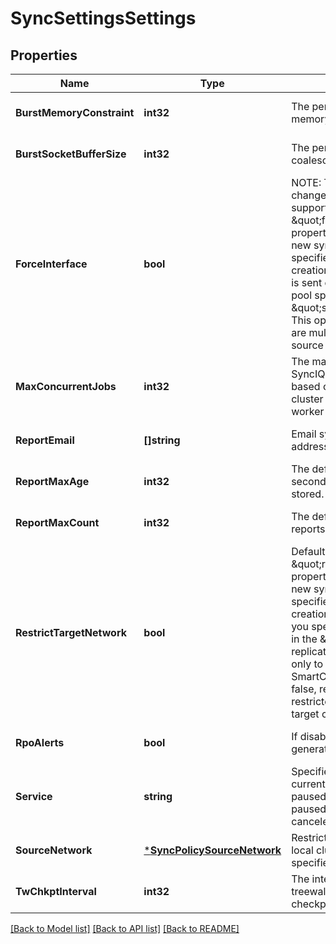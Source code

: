 # SyncSettingsSettings

## Properties
Name | Type | Description | Notes
------------ | ------------- | ------------- | -------------
**BurstMemoryConstraint** | **int32** | The per-worker burst socket memory constraint, in bytes. | [optional] [default to null]
**BurstSocketBufferSize** | **int32** | The per-worker burst socket buffer coalesced data, in bytes. | [optional] [default to null]
**ForceInterface** | **bool** | NOTE: This field should not be changed without the help of Isilon support.  Default for the \&quot;force_interface\&quot; property that will be applied to each new sync policy unless otherwise specified at the time of policy creation.  Determines whether data is sent only through the subnet and pool specified in the \&quot;source_network\&quot; field. This option can be useful if there are multiple interfaces for the given source subnet. | [optional] [default to null]
**MaxConcurrentJobs** | **int32** | The max concurrent jobs that SyncIQ can support. This number is based on the size of the current cluster and the current SyncIQ worker throttle rule. | [optional] [default to null]
**ReportEmail** | **[]string** | Email sync reports to these addresses. | [optional] [default to null]
**ReportMaxAge** | **int32** | The default length of time (in seconds) a policy report will be stored. | [optional] [default to null]
**ReportMaxCount** | **int32** | The default maximum number of reports to retain for a policy. | [optional] [default to null]
**RestrictTargetNetwork** | **bool** | Default for the \&quot;restrict_target_network\&quot; property that will be applied to each new sync policy unless otherwise specified at the time of policy creation.  If you specify true, and you specify a SmartConnect zone in the \&quot;target_host\&quot; field, replication policies will connect only to nodes in the specified SmartConnect zone.  If you specify false, replication policies are not restricted to specific nodes on the target cluster. | [optional] [default to null]
**RpoAlerts** | **bool** | If disabled, no RPO alerts will be generated. | [optional] [default to null]
**Service** | **string** | Specifies if the SyncIQ service currently on, paused, or off.  If paused, all sync jobs will be paused.  If turned off, all jobs will be canceled. | [optional] [default to null]
**SourceNetwork** | [***SyncPolicySourceNetwork**](SyncPolicySourceNetwork.md) | Restricts replication policies on the local cluster to running on the specified subnet and pool. | [optional] [default to null]
**TwChkptInterval** | **int32** | The interval (in seconds) in which treewalk syncs are forced to checkpoint. | [optional] [default to null]

[[Back to Model list]](../README.md#documentation-for-models) [[Back to API list]](../README.md#documentation-for-api-endpoints) [[Back to README]](../README.md)


